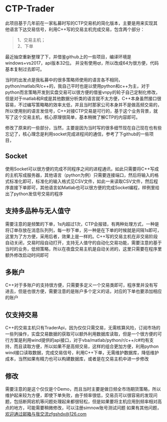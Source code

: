 # CTP-Trader
此项目基于几年前在一家私募时写的CTP交易机的简化版本，主要是用来实现其他语言下达交易信号，利用C++写的交易主机完成交易，包含两个部分：  
> 1、交易主机；  
> 2、下单  

最近抽空重新整理了下，并借鉴github上的一些项目，编译环境是windows+vs2017，api版本32位。 并没有使用qt，所以改成64为很方便，代码基本复制过去即可。  

当时的出发点是我私募中的很多策略师使用的语言各不相同，python/matlab/R/c++的，我自己平时也是以使用python和c++为主，对于python而言策略开发到实盘交易可以很方便的借鉴vnpy的轮子自己定制化修改，但是对于matlab和R或是其他数据分析类的语言就不太方便，C++本身虽然接口很容易，不过编写策略略的效率太低，并且当时那家公司本身并不是做高频交易的，所以使用别的语言发信号，C++对接CTP交易是可行的，基于这个业务背景，就写了这个交易主机，核心原理很简单，基本稍微了解CTP的内容即可。  

修改了原来的一些部分，当然，主要是因为当时写的很多细节现在自己现在也有些忘记了，核心理念是利用socket完成进程间的通信，参考了下github的一些项目， 

## Socket
使用Socket可以很方便的完成不同程序之间的进程通讯，如此只需要将C++写成的主机写成服务器，其他语言（python为例）只需要连接端口，然后将输入的格式标准化即可，标准化的输入格式见CSV文件，如此一来读取CSV文件，然后程序直接下单即可，其他语言如Matlab也可以很方便的完成Socket编程，样例里给出了python发信号交易的程序

## 支持多品种与无人值守
需要注意的是频繁的下单，1s内超过1次，CTP会报错，有两种处理方式，一种是将订单存放在消息队列列，每一秒下单，另一种是在下单的时候就是间隔1s即可，这里为了方方便，采用后者，效果上是一样的。C++写的交易主机在非交易阶段自动关闭，交易时段自动打开，支持无人值守的自动化交易功能，需要注意的基于当时的业务，低频策略，所以在夜盘交易主机是自动关闭的，这里只需要在程序里额外修改启动时间即可

## 多账户
C++对于多账户的支持很方便，只需要多定义一个交易类即可，程序里并没有写进去，但是也很方便，需要注意的是账户多个定义的话，对应的下单也要添加相应的账户

## 仅支持交易
C++的交易主机只有TraderApi，因为仅仅只需交易，无需核算风险，订阅市场的一些列操作，实盘交易数据的获取可以额外利用数据库读取，但是一个很方便的可行方案是利用wind提供的api接口，对于vba/matlab/python/r/c++/c#均有支持，而且读取方便，所以如果不是高频交易，这样的组合更加方便，利用python wind接口读取数据，完成交易信号，利用C++下单，无需维护数据库，降低维护成本，当然如果有精力也可以构建数据库，或者是在交易主机中进一步修改

## 修改
需要注意的是这个仅仅是个Demo，而且当时主要是做日频全市场期货策略，所以维护起来较为方便，即使下单失败，由于频率很低，交易员可以很容易的发现问题，包括断网宕机等问题处理起来都很轻松，但是如果要将主机应用到频率相对高点的地方，可能需要稍微修改，可以注册simnow账号测试问题
如果有其他问题，欢迎通过邮箱与我交流zfgshdx@126.com




